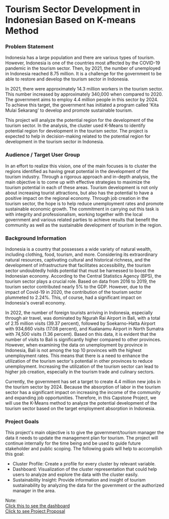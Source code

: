 # **Tourism Sector Development in Indonesian Based on K-means Method**

### **Problem Statement**
Indonesia has a large population and there are various types of tourism. However, Indonesia is one of the countries most affected by the COVID-19 pandemic in the tourism sector. Then, by 2021, the number of unemployed in Indonesia reached 8.75 million. It is a challenge for the government to be able to restore and develop the tourism sector in Indonesia.

In 2021, there were approximately 14.3 million workers in the tourism sector. This number increased by approximately 340,000 when compared to 2020. The government aims to employ 4.4 million people in this sector by 2024. To achieve this target, the government has initiated a program called 'Kita Mulai Sekarang' to develop and promote sustainable tourism.

This project will analyze the potential region for the development of the tourism sector. In the analysis, the cluster used K-Means to identify potential region for development in the tourism sector. The project is expected to help in decision-making related to the potential region for development in the tourism sector in Indonesia.

### **Audience / Target User Group**
In an effort to realize this vision, one of the main focuses is to cluster the regions identified as having great potential in the development of the tourism industry. Through a rigorous approach and in-depth analysis, the main objective is to come up with effective strategies to maximize the tourism potential in each of these areas. Tourism development is not only about increasing tourist attractions, but also has the potential to have a positive impact on the regional economy. Through job creation in the tourism sector, the hope is to help reduce unemployment rates and promote sustainable economic growth. The commitment in carrying out this task is with integrity and professionalism, working together with the local government and various related parties to achieve results that benefit the community as well as the sustainable development of tourism in the region.

### **Background Information**
Indonesia is a country that possesses a wide variety of natural wealth, including clothing, food, tourism, and more. Considering its extraordinary natural resources, captivating cultural and historical richness, and the development of infrastructure that facilitates accessibility, the tourism sector undoubtedly holds potential that must be harnessed to boost the Indonesian economy. According to the Central Statistics Agency (BPS), the tourism sector plays a crucial role. Based on data from 2016 to 2019, the tourism sector contributed nearly 5% to the GDP. However, due to the impact of Covid-19 in 2020, the contribution of the tourism sector plummeted to 2.24%. This, of course, had a significant impact on Indonesia's overall economy.  

In 2022, the number of foreign tourists arriving in Indonesia, especially through air travel, was dominated by Ngurah Rai Airport in Bali, with a total of 2.15 million visits (39.37 percent), followed by Soekarno-Hatta Airport with 934,660 visits (17.08 percent), and Kualanamu Airport in North Sumatra with 74,500 visits (1.36 percent). Based on this data, it is evident that the number of visits to Bali is significantly higher compared to other provinces. However, when examining the data on unemployment by province in Indonesia, Bali is not among the top 10 provinces with the highest unemployment rates. This means that there is a need to enhance the utilization of the tourism sector's potential in other provinces to reduce unemployment. Increasing the utilization of the tourism sector can lead to higher job creation, especially in the tourism trade and culinary sectors.

Currently, the government has set a target to create 4.4 million new jobs in the tourism sector by 2024. Because the absorption of labor in the tourism sector has a significant impact on increasing the income of the community and expanding job opportunities. Therefore, in this Capstone Project, we will use the K-Means method to analyze the potential development of the tourism sector based on the target employment absorption in Indonesia.

### **Project Goals**
This project's main objective is to give the government/tourism manager the data it needs to update the management plan for tourism.  The project will continue internally for the time being and be used to guide future stakeholder and public scoping.  The following goals will help to accomplish this goal: 
- Cluster Profile: 
Create a profile for every cluster by relevant variable.
- Dashboard:
Visualization of the cluster representation that could help users to analyze and explore the data with the cluster easily.
- Sustainability Insight: 
Provide information and insight of tourism sustainability by analyzing the data for the government or the authorized manager in the area.  

Note:  
[Click this to see the dashboard](https://lookerstudio.google.com/u/0/reporting/1eb410df-a8ea-41a3-a137-a702c73a1017/page/pV0fD)  
[Click to see Project Proposal](https://docs.google.com/document/d/1vwuSAHHrbVoBxHVorGLVAzw0GzEfMN3_/edit?usp=sharing&ouid=113572578723738497743&rtpof=true&sd=true)

